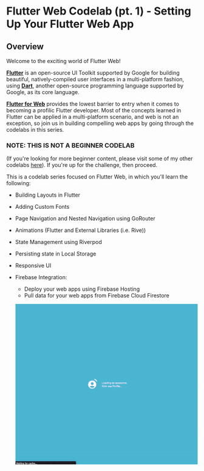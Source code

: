 # Flutter Web Codelab (pt. 1) - Setting Up Your Flutter Web App

## Overview

Welcome to the exciting world of Flutter Web!

[**Flutter**](https://flutter.dev/) is an open-source UI Toolkit supported by Google for building beautiful, natively-compiled user interfaces in a multi-platform fashion, using [**Dart**](https://dart.dev/), another open-source programming language supported by Google, as its core language.

[**Flutter for Web**](https://flutter.dev/multi-platform/web) provides the lowest barrier to entry when it comes to becoming a profilic Flutter developer. Most of the concepts learned in Flutter can be applied in a multi-platform scenario, and web is not an exception, so join us in building compelling web apps by going through the codelabs in this series.

### NOTE: THIS IS NOT A BEGINNER CODELAB

(If you're looking for more beginner content, please visit some of my other codelabs [here](https://romanjustcodes.web.app/#/workshops)). If you're up for the challenge, then proceed.

This is a codelab series focused on Flutter Web, in which you'll learn the following:

- Building Layouts in Flutter
- Adding Custom Fonts
- Page Navigation and Nested Navigation using GoRouter
- Animations (Flutter and External Libraries (i.e. Rive))
- State Management using Riverpod
- Persisting state in Local Storage
- Responsive UI
- Firebase Integration:
  - Deploy your web apps using Firebase Hosting
  - Pull data for your web apps from Firebase Cloud Firestore
  
  ![App](img1.gif)
